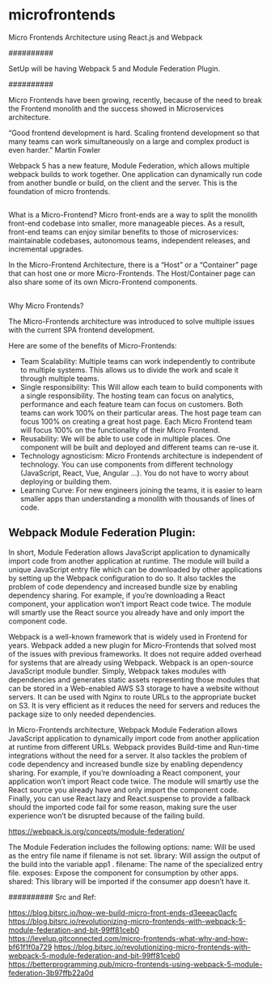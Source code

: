 # microfrontends
Micro Frontends Architecture using React.js and Webpack

##########

 SetUp will be having Webpack 5 and Module Federation Plugin. 


##########

Micro Frontends have been growing, recently, because of the need to break the Frontend monolith and the success showed in Microservices architecture.

“Good frontend development is hard. Scaling frontend development so that many teams can work simultaneously on a large and complex product is even harder.” Martin Fowler

Webpack 5 has a new feature, Module Federation, which allows multiple webpack builds to work together. One application can dynamically run code from another bundle or build, on the client and the server. This is the foundation of micro frontends.

##

What is a Micro-Frontend?
Micro front-ends are a way to split the monolith front-end codebase into smaller, more manageable pieces. As a result, front-end teams can enjoy similar benefits to those of microservices: maintainable codebases, autonomous teams, independent releases, and incremental upgrades.

 In the Micro-Frontend Architecture, there is a “Host” or a “Container” page that can host one or more Micro-Frontends. The Host/Container page can also share some of its own Micro-Frontend components.

##
Why Micro Frontends?

The Micro-Frontends architecture was introduced to solve multiple issues with the current SPA frontend development.

Here are some of the benefits of Micro-Frontends:
- Team Scalability: Multiple teams can work independently to contribute to multiple systems. This allows us to divide the work and scale it through multiple teams.
- Single responsibility: This Will allow each team to build components with a single responsibility. The hosting team can focus on analytics, performance and each feature team can focus on customers. Both teams can work 100% on their particular areas. The host page team can focus 100% on creating a great host page. Each Micro Frontend team will focus 100% on the functionality of their Micro Frontend.
- Reusability: We will be able to use code in multiple places. One component will be built and deployed and different teams can re-use it.
- Technology agnosticism: Micro Frontends architecture is independent of technology. You can use components from different technology (JavaScript, React, Vue, Angular …). You do not have to worry about deploying or building them.
- Learning Curve: For new engineers joining the teams, it is easier to learn smaller apps than understanding a monolith with thousands of lines of code.


##

## Webpack Module Federation Plugin: 
In short, Module Federation allows JavaScript application to dynamically import code from another application at runtime. The module will build a unique JavaScript entry file which can be downloaded by other applications by setting up the Webpack configuration to do so.
It also tackles the problem of code dependency and increased bundle size by enabling dependency sharing. For example, if you’re downloading a React component, your application won’t import React code twice. The module will smartly use the React source you already have and only import the component code.

Webpack is a well-known framework that is widely used in Frontend for years. Webpack added a new plugin for Micro-Frontends that solved most of the issues with previous frameworks. It does not require added overhead for systems that are already using Webpack. Webpack is an open-source JavaScript module bundler. Simply, Webpack takes modules with dependencies and generates static assets representing those modules that can be stored in a Web-enabled AWS S3 storage to have a website without servers. It can be used with Nginx to route URLs to the appropriate bucket on S3. It is very efficient as it reduces the need for servers and reduces the package size to only needed dependencies. 

In Micro-Frontends architecture, Webpack Module Federation allows JavaScript application to dynamically import code from another application at runtime from different URLs. Webpack provides Build-time and Run-time integrations without the need for a server. It also tackles the problem of code dependency and increased bundle size by enabling dependency sharing. For example, if you’re downloading a React component, your application won’t import React code twice. The module will smartly use the React source you already have and only import the component code. Finally, you can use React.lazy and React.suspense to provide a fallback should the imported code fail for some reason, making sure the user experience won’t be disrupted because of the failing build.



https://webpack.js.org/concepts/module-federation/


The Module Federation includes the following options:
name: Will be used as the entry file name if filename is not set.
library: Will assign the output of the build into the variable app1 .
filename: The name of the specialized entry file.
exposes: Expose the component for consumption by other apps.
shared: This library will be imported if the consumer app doesn’t have it.






##########
Src and Ref:

https://blog.bitsrc.io/how-we-build-micro-front-ends-d3eeeac0acfc
https://blog.bitsrc.io/revolutionizing-micro-frontends-with-webpack-5-module-federation-and-bit-99ff81ceb0
https://levelup.gitconnected.com/micro-frontends-what-why-and-how-bf61f1f0a729
https://blog.bitsrc.io/revolutionizing-micro-frontends-with-webpack-5-module-federation-and-bit-99ff81ceb0
https://betterprogramming.pub/micro-frontends-using-webpack-5-module-federation-3b97ffb22a0d